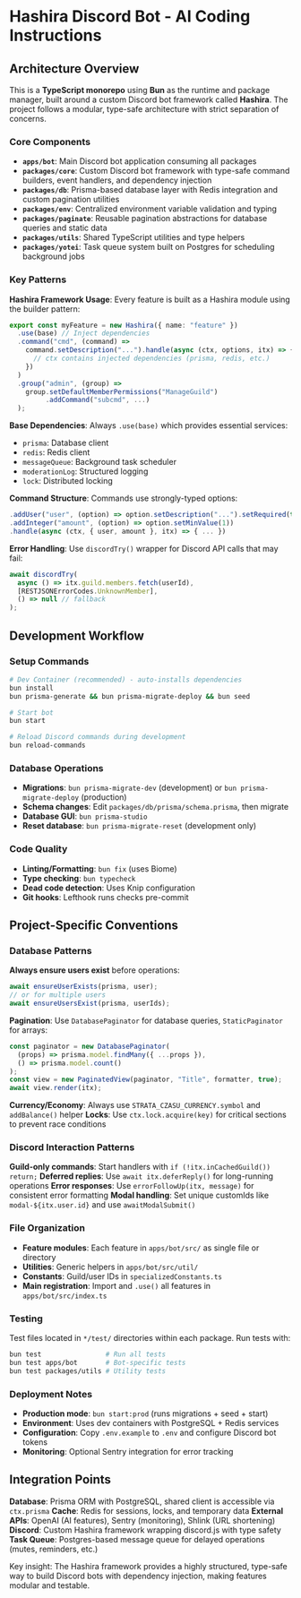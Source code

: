 # Hashira Discord Bot - AI Coding Instructions

## Architecture Overview

This is a **TypeScript monorepo** using **Bun** as the runtime and package manager, built around a custom Discord bot framework called **Hashira**. The project follows a modular, type-safe architecture with strict separation of concerns.

### Core Components

- **`apps/bot`**: Main Discord bot application consuming all packages
- **`packages/core`**: Custom Discord bot framework with type-safe command builders, event handlers, and dependency injection
- **`packages/db`**: Prisma-based database layer with Redis integration and custom pagination utilities  
- **`packages/env`**: Centralized environment variable validation and typing
- **`packages/paginate`**: Reusable pagination abstractions for database queries and static data
- **`packages/utils`**: Shared TypeScript utilities and type helpers
- **`packages/yotei`**: Task queue system built on Postgres for scheduling background jobs

### Key Patterns

**Hashira Framework Usage**: Every feature is built as a Hashira module using the builder pattern:
```typescript
export const myFeature = new Hashira({ name: "feature" })
  .use(base) // Inject dependencies
  .command("cmd", (command) => 
    command.setDescription("...").handle(async (ctx, options, itx) => {
      // ctx contains injected dependencies (prisma, redis, etc.)
    })
  )
  .group("admin", (group) => 
    group.setDefaultMemberPermissions("ManageGuild")
         .addCommand("subcmd", ...)
  );
```

**Base Dependencies**: Always `.use(base)` which provides essential services:
- `prisma`: Database client
- `redis`: Redis client  
- `messageQueue`: Background task scheduler
- `moderationLog`: Structured logging
- `lock`: Distributed locking

**Command Structure**: Commands use strongly-typed options:
```typescript
.addUser("user", (option) => option.setDescription("...").setRequired(true))
.addInteger("amount", (option) => option.setMinValue(1))
.handle(async (ctx, { user, amount }, itx) => { ... })
```

**Error Handling**: Use `discordTry()` wrapper for Discord API calls that may fail:
```typescript
await discordTry(
  async () => itx.guild.members.fetch(userId),
  [RESTJSONErrorCodes.UnknownMember],
  () => null // fallback
);
```

## Development Workflow

### Setup Commands
```bash
# Dev Container (recommended) - auto-installs dependencies
bun install
bun prisma-generate && bun prisma-migrate-deploy && bun seed

# Start bot
bun start

# Reload Discord commands during development
bun reload-commands
```

### Database Operations
- **Migrations**: `bun prisma-migrate-dev` (development) or `bun prisma-migrate-deploy` (production)
- **Schema changes**: Edit `packages/db/prisma/schema.prisma`, then migrate
- **Database GUI**: `bun prisma-studio`
- **Reset database**: `bun prisma-migrate-reset` (development only)

### Code Quality
- **Linting/Formatting**: `bun fix` (uses Biome)
- **Type checking**: `bun typecheck`
- **Dead code detection**: Uses Knip configuration
- **Git hooks**: Lefthook runs checks pre-commit

## Project-Specific Conventions

### Database Patterns
**Always ensure users exist** before operations:
```typescript
await ensureUserExists(prisma, user);
// or for multiple users
await ensureUsersExist(prisma, userIds);
```

**Pagination**: Use `DatabasePaginator` for database queries, `StaticPaginator` for arrays:
```typescript
const paginator = new DatabasePaginator(
  (props) => prisma.model.findMany({ ...props }),
  () => prisma.model.count()
);
const view = new PaginatedView(paginator, "Title", formatter, true);
await view.render(itx);
```

**Currency/Economy**: Always use `STRATA_CZASU_CURRENCY.symbol` and `addBalance()` helper
**Locks**: Use `ctx.lock.acquire(key)` for critical sections to prevent race conditions

### Discord Interaction Patterns
**Guild-only commands**: Start handlers with `if (!itx.inCachedGuild()) return;`
**Deferred replies**: Use `await itx.deferReply()` for long-running operations
**Error responses**: Use `errorFollowUp(itx, message)` for consistent error formatting
**Modal handling**: Set unique customIds like `modal-${itx.user.id}` and use `awaitModalSubmit()`

### File Organization
- **Feature modules**: Each feature in `apps/bot/src/` as single file or directory
- **Utilities**: Generic helpers in `apps/bot/src/util/`
- **Constants**: Guild/user IDs in `specializedConstants.ts`
- **Main registration**: Import and `.use()` all features in `apps/bot/src/index.ts`

### Testing
Test files located in `*/test/` directories within each package. Run tests with:
```bash
bun test                # Run all tests
bun test apps/bot       # Bot-specific tests
bun test packages/utils # Utility tests
```

### Deployment Notes
- **Production mode**: `bun start:prod` (runs migrations + seed + start)
- **Environment**: Uses dev containers with PostgreSQL + Redis services
- **Configuration**: Copy `.env.example` to `.env` and configure Discord bot tokens
- **Monitoring**: Optional Sentry integration for error tracking

## Integration Points

**Database**: Prisma ORM with PostgreSQL, shared client is accessible via `ctx.prisma`
**Cache**: Redis for sessions, locks, and temporary data
**External APIs**: OpenAI (AI features), Sentry (monitoring), Shlink (URL shortening)
**Discord**: Custom Hashira framework wrapping discord.js with type safety
**Task Queue**: Postgres-based message queue for delayed operations (mutes, reminders, etc.)

Key insight: The Hashira framework provides a highly structured, type-safe way to build Discord bots with dependency injection, making features modular and testable.
